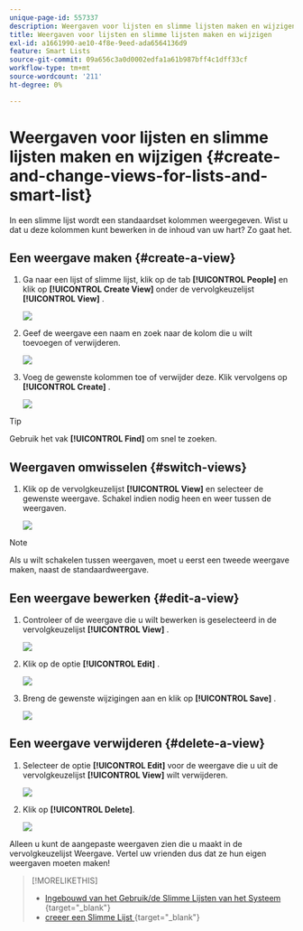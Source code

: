 ```yaml
---
unique-page-id: 557337
description: Weergaven voor lijsten en slimme lijsten maken en wijzigen - Marketo Docs - Productdocumentatie
title: Weergaven voor lijsten en slimme lijsten maken en wijzigen
exl-id: a1661990-ae10-4f8e-9eed-ada6564136d9
feature: Smart Lists
source-git-commit: 09a656c3a0d0002edfa1a61b987bff4c1dff33cf
workflow-type: tm+mt
source-wordcount: '211'
ht-degree: 0%

---
```


# Weergaven voor lijsten en slimme lijsten maken en wijzigen {#create-and-change-views-for-lists-and-smart-list}

In een slimme lijst wordt een standaardset kolommen weergegeven. Wist u dat u deze kolommen kunt bewerken in de inhoud van uw hart? Zo gaat het.

## Een weergave maken {#create-a-view}

1. Ga naar een lijst of slimme lijst, klik op de tab **[!UICONTROL People]** en klik op **[!UICONTROL Create View]** onder de vervolgkeuzelijst **[!UICONTROL View]** .

   ![](assets/create-and-change-views-for-lists-and-smart-list-1.png)

1. Geef de weergave een naam en zoek naar de kolom die u wilt toevoegen of verwijderen.

   ![](assets/create-and-change-views-for-lists-and-smart-list-2.png)

1. Voeg de gewenste kolommen toe of verwijder deze. Klik vervolgens op **[!UICONTROL Create]** .

   ![](assets/create-and-change-views-for-lists-and-smart-list-3.png)

>[!TIP]
>
>Gebruik het vak **[!UICONTROL Find]** om snel te zoeken.

## Weergaven omwisselen {#switch-views}

1. Klik op de vervolgkeuzelijst **[!UICONTROL View]** en selecteer de gewenste weergave. Schakel indien nodig heen en weer tussen de weergaven.

   ![](assets/create-and-change-views-for-lists-and-smart-list-4.png)

>[!NOTE]
>
> Als u wilt schakelen tussen weergaven, moet u eerst een tweede weergave maken, naast de standaardweergave.

## Een weergave bewerken {#edit-a-view}

1. Controleer of de weergave die u wilt bewerken is geselecteerd in de vervolgkeuzelijst **[!UICONTROL View]** .

   ![](assets/create-and-change-views-for-lists-and-smart-list-5.png)

1. Klik op de optie **[!UICONTROL Edit]** .

   ![](assets/create-and-change-views-for-lists-and-smart-list-6.png)

1. Breng de gewenste wijzigingen aan en klik op **[!UICONTROL Save]** .

   ![](assets/create-and-change-views-for-lists-and-smart-list-7.png)

## Een weergave verwijderen {#delete-a-view}

1. Selecteer de optie **[!UICONTROL Edit]** voor de weergave die u uit de vervolgkeuzelijst **[!UICONTROL View]** wilt verwijderen.

   ![](assets/create-and-change-views-for-lists-and-smart-list-8.png)

1. Klik op **[!UICONTROL Delete]**.

   ![](assets/create-and-change-views-for-lists-and-smart-list-9.png)

Alleen u kunt de aangepaste weergaven zien die u maakt in de vervolgkeuzelijst Weergave. Vertel uw vrienden dus dat ze hun eigen weergaven moeten maken!

>[!MORELIKETHIS]
>
>* [ Ingebouwd van het Gebruik/de Slimme Lijsten van het Systeem ](/help/marketo/product-docs/core-marketo-concepts/smart-lists-and-static-lists/using-smart-lists/use-built-in-system-smart-lists.md){target="_blank"}
>* [ creeer een Slimme Lijst ](/help/marketo/product-docs/core-marketo-concepts/smart-lists-and-static-lists/creating-a-smart-list/create-a-smart-list.md){target="_blank"}
